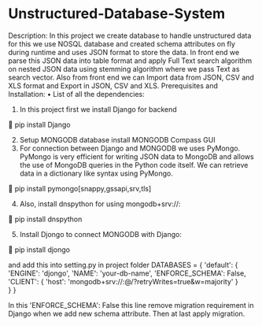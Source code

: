 # Unstructured-Database-System
Description: In this project we create database to handle unstructured data for this we use NOSQL database and created schema attributes on fly during runtime and uses JSON format to store the data. In front end we parse this JSON data into table format and apply Full Text search algorithm on nested JSON data using stemming algorithm where we pass Text as search vector. Also from front end we can Import data from JSON, CSV and XLS format and Export in JSON, CSV and XLS.
Prerequisites and Installation: 
•	List of all the dependencies: 
1.	In this project first we install Django for backend

	pip install Django

2.	Setup MONGODB database install MONGODB Compass GUI
3.	For connection between Django and MONGODB we uses PyMongo. PyMongo is very efficient for writing JSON data to MongoDB and allows the use of MongoDB queries in the Python code itself. We can retrieve data in a dictionary like syntax using PyMongo.

	pip install pymongo[snappy,gssapi,srv,tls]

4.	Also, install dnspython for using mongodb+srv://: 

	pip install dnspython
                  
5.	Install Djongo to connect MONGODB with Django:

	pip install djongo

and add this into setting.py in project folder
DATABASES = {
        'default': {
            'ENGINE': 'djongo',
            'NAME': 'your-db-name',
            'ENFORCE_SCHEMA': False,
            'CLIENT': {
                'host': 'mongodb+srv://<username>:<password>@<atlas cluster>/<myFirstDatabase>?retryWrites=true&w=majority'
            }  
        }
}

In this 'ENFORCE_SCHEMA': False this line remove migration requirement in Django when we add new schema attribute. Then at last apply migration. 
